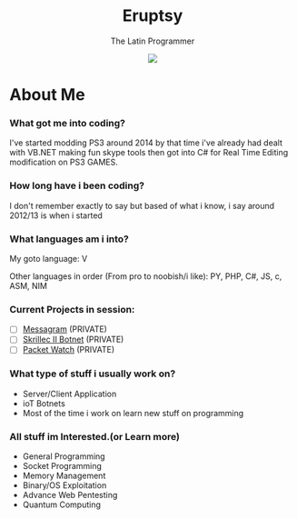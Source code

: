 <div align="center">
  <h1>Eruptsy</h1>
  <p>The Latin Programmer</p>
</div>

<div align="center">
  <img src="http://skrillec.ovh/gehgedhb.png">
</div>

# About Me

### What got me into coding?

I've started modding PS3 around 2014 by that time i've already had dealt with VB.NET making fun skype tools then got into C# for Real Time Editing modification on PS3 GAMES.

### How long have i been coding? 
I don't remember exactly to say but based of what i know, i say around 2012/13 is when i started

### What languages am i into?

My goto language: V

Other languages in order (From pro to noobish/i like):
PY, PHP, C#, JS, c, ASM, NIM

### Current Projects in session:

- [ ] [Messagram](https://github.com/Messagram/Messagram-Server) (PRIVATE)
- [ ] [Skrillec II Botnet](https://github.com/Skrillec-Security/Skrillec-II) (PRIVATE)
- [ ] [Packet Watch](https://github.com/Eruptsy/PacketWatch) (PRIVATE)

### What type of stuff i usually work on?

* Server/Client Application
* ioT Botnets
* Most of the time i work on learn new stuff on programming

### All stuff im Interested.(or Learn more)

* General Programming
* Socket Programming
* Memory Management
* Binary/OS Exploitation
* Advance Web Pentesting
* Quantum Computing

